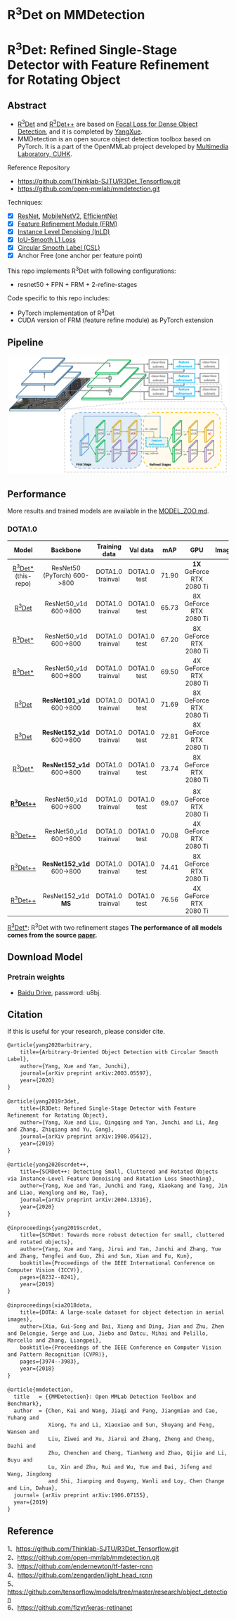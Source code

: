 # R<sup>3</sup>Det on MMDetection
# R<sup>3</sup>Det: Refined Single-Stage Detector with Feature Refinement for Rotating Object

## Abstract
- [R<sup>3</sup>Det](https://arxiv.org/abs/1908.05612) and [R<sup>3</sup>Det++](https://arxiv.org/abs/2004.13316) are based on [Focal Loss for Dense Object Detection](https://arxiv.org/pdf/1708.02002.pdf), and it is completed by [YangXue](https://yangxue0827.github.io/).
- MMDetection is an open source object detection toolbox based on PyTorch. It is
a part of the OpenMMLab project developed by [Multimedia Laboratory, CUHK](http://mmlab.ie.cuhk.edu.hk/).

Reference Repository
- https://github.com/Thinklab-SJTU/R3Det_Tensorflow.git
- https://github.com/open-mmlab/mmdetection.git

Techniques:     
- [x] [ResNet](https://arxiv.org/abs/1512.03385), [MobileNetV2](https://arxiv.org/abs/1801.04381), [EfficientNet](https://arxiv.org/abs/1905.11946)
- [x] [Feature Refinement Module (FRM)](https://arxiv.org/abs/1908.05612)
- [x] [Instance Level Denoising (InLD)](https://arxiv.org/abs/2004.13316)
- [x] [IoU-Smooth L1 Loss](https://arxiv.org/abs/1811.07126)
- [x] [Circular Smooth Label (CSL)](https://arxiv.org/abs/2003.05597)
- [x] Anchor Free (one anchor per feature point)

This repo implements R<sup>3</sup>Det with following configurations:
- resnet50 + FPN + FRM + 2-refine-stages

Code specific to this repo includes:
- PyTorch implementation of R<sup>3</sup>Det
- CUDA version of FRM (feature refine module) as PyTorch extension

## Pipeline
![5](pipeline.png)

## Performance
More results and trained models are available in the [MODEL_ZOO.md](MODEL_ZOO.md).
### DOTA1.0
| Model |    Backbone    |    Training data    |    Val data    |    mAP   | GPU | Image/GPU | Anchor | Reg. Loss| lr schd | Data Augmentation | Configs |       
|:------------:|:------------:|:------------:|:---------:|:-----------:|:----------:|:-----------:|:---------:|:---------:|:---------:|:---------:|:---------:|     
| [R<sup>3</sup>Det*](https://arxiv.org/abs/1908.05612) (this-repo) | ResNet50 (PyTorch) 600->800 | DOTA1.0 trainval | DOTA1.0 test | 71.90 | **1X** GeForce RTX 2080 Ti | 6 | H + R | smooth L1 | cannot compare | No | configs / r3det / r3det_r50_fpn_1x_CustomizeImageSplit.py |
| [R<sup>3</sup>Det](https://arxiv.org/abs/1908.05612) | ResNet50_v1d 600->800 | DOTA1.0 trainval | DOTA1.0 test | 65.73 | 8X GeForce RTX 2080 Ti | 1 | H + R | smooth L1 | 2x | No | cfgs_res50_dota_r3det_v1.py |
| [R<sup>3</sup>Det*](https://arxiv.org/abs/1908.05612) | ResNet50_v1d 600->800 | DOTA1.0 trainval | DOTA1.0 test | 67.20 | 8X GeForce RTX 2080 Ti | 1 | H + R | smooth L1 | 2x | No | cfgs_res50_dota_r3det_v2.py |
| [R<sup>3</sup>Det*](https://arxiv.org/abs/1908.05612) | ResNet50_v1d 600->800 | DOTA1.0 trainval | DOTA1.0 test | 69.50 | 4X GeForce RTX 2080 Ti | 1 | H + R | [**iou-smooth L1**](https://arxiv.org/abs/1811.07126) | 2x | No | cfgs_res50_dota_r3det_v12.py |
| [R<sup>3</sup>Det](https://arxiv.org/abs/1908.05612) | **ResNet101_v1d** 600->800 | DOTA1.0 trainval | DOTA1.0 test | 71.69 | 8X GeForce RTX 2080 Ti | 1 | H + R | smooth L1 | 3x | Yes | - |
| [R<sup>3</sup>Det](https://arxiv.org/abs/1908.05612) | **ResNet152_v1d** 600->800 | DOTA1.0 trainval | DOTA1.0 test | 72.81 | 8X GeForce RTX 2080 Ti | 1 | H + R | smooth L1 | **4x** | Yes | - |
| [R<sup>3</sup>Det*](https://arxiv.org/abs/1908.05612) | **ResNet152_v1d** 600->800 | DOTA1.0 trainval | DOTA1.0 test | 73.74 | 8X GeForce RTX 2080 Ti | 1 | H + R | smooth L1 | **4x** | Yes | - |
|  |  |  |  |  |  |  |  |  |  |  |  |  |
| **[R<sup>3</sup>Det++](https://yangxue0827.github.io/SCRDet++.html)** | ResNet50_v1d 600->800 | DOTA1.0 trainval | DOTA1.0 test | 69.07 | 8X GeForce RTX 2080 Ti | 1 | H + R | smooth L1 | 2x | No | cfgs_res50_dota_r3det_plusplus_v2.py |
| [R<sup>3</sup>Det++](https://yangxue0827.github.io/SCRDet++.html) | ResNet50_v1d 600->800 | DOTA1.0 trainval | DOTA1.0 test | 70.08 | 4X GeForce RTX 2080 Ti | 1 | H + R | [**iou-smooth L1**](https://arxiv.org/abs/1811.07126) | 2x | No | cfgs_res50_dota_r3det_plusplus_v9.py |
| [R<sup>3</sup>Det++](https://yangxue0827.github.io/SCRDet++.html) | **ResNet152_v1d** 600->800 | DOTA1.0 trainval | DOTA1.0 test | 74.41 | 8X GeForce RTX 2080 Ti | 1 | H + R | smooth L1 | 4x | Yes | - |
| [R<sup>3</sup>Det++](https://yangxue0827.github.io/SCRDet++.html) | ResNet152_v1d **MS** | DOTA1.0 trainval | DOTA1.0 test | 76.56 | 4X GeForce RTX 2080 Ti | 1 | H + R + more | smooth L1 | 6x | Yes | cfgs_res152_dota_r3det_plusplus_v1.py |

[R<sup>3</sup>Det*](https://arxiv.org/abs/1908.05612): R<sup>3</sup>Det with two refinement stages
**The performance of all models comes from the source [paper](https://arxiv.org/abs/1908.05612).**       
                  
## Download Model
### Pretrain weights
* [Baidu Drive](https://pan.baidu.com/s/1Ijmh1Lco4T7HPwAtT2h0Zg), password: u8bj.

## Citation

If this is useful for your research, please consider cite.

```
@article{yang2020arbitrary,
    title={Arbitrary-Oriented Object Detection with Circular Smooth Label},
    author={Yang, Xue and Yan, Junchi},
    journal={arXiv preprint arXiv:2003.05597},
    year={2020}
}

@article{yang2019r3det,
    title={R3Det: Refined Single-Stage Detector with Feature Refinement for Rotating Object},
    author={Yang, Xue and Liu, Qingqing and Yan, Junchi and Li, Ang and Zhang, Zhiqiang and Yu, Gang},
    journal={arXiv preprint arXiv:1908.05612},
    year={2019}
}

@article{yang2020scrdet++,
    title={SCRDet++: Detecting Small, Cluttered and Rotated Objects via Instance-Level Feature Denoising and Rotation Loss Smoothing},
    author={Yang, Xue and Yan, Junchi and Yang, Xiaokang and Tang, Jin and Liao, Wenglong and He, Tao},
    journal={arXiv preprint arXiv:2004.13316},
    year={2020}
}

@inproceedings{yang2019scrdet,
    title={SCRDet: Towards more robust detection for small, cluttered and rotated objects},
    author={Yang, Xue and Yang, Jirui and Yan, Junchi and Zhang, Yue and Zhang, Tengfei and Guo, Zhi and Sun, Xian and Fu, Kun},
    booktitle={Proceedings of the IEEE International Conference on Computer Vision (ICCV)},
    pages={8232--8241},
    year={2019}
}

@inproceedings{xia2018dota,
    title={DOTA: A large-scale dataset for object detection in aerial images},
    author={Xia, Gui-Song and Bai, Xiang and Ding, Jian and Zhu, Zhen and Belongie, Serge and Luo, Jiebo and Datcu, Mihai and Pelillo, Marcello and Zhang, Liangpei},
    booktitle={Proceedings of the IEEE Conference on Computer Vision and Pattern Recognition (CVPR)},
    pages={3974--3983},
    year={2018}
}

@article{mmdetection,
  title   = {{MMDetection}: Open MMLab Detection Toolbox and Benchmark},
  author  = {Chen, Kai and Wang, Jiaqi and Pang, Jiangmiao and Cao, Yuhang and
             Xiong, Yu and Li, Xiaoxiao and Sun, Shuyang and Feng, Wansen and
             Liu, Ziwei and Xu, Jiarui and Zhang, Zheng and Cheng, Dazhi and
             Zhu, Chenchen and Cheng, Tianheng and Zhao, Qijie and Li, Buyu and
             Lu, Xin and Zhu, Rui and Wu, Yue and Dai, Jifeng and Wang, Jingdong
             and Shi, Jianping and Ouyang, Wanli and Loy, Chen Change and Lin, Dahua},
  journal= {arXiv preprint arXiv:1906.07155},
  year={2019}
}
```

## Reference
1、https://github.com/Thinklab-SJTU/R3Det_Tensorflow.git  
2、https://github.com/open-mmlab/mmdetection.git  
3、https://github.com/endernewton/tf-faster-rcnn   
4、https://github.com/zengarden/light_head_rcnn   
5、https://github.com/tensorflow/models/tree/master/research/object_detection    
6、https://github.com/fizyr/keras-retinanet     
